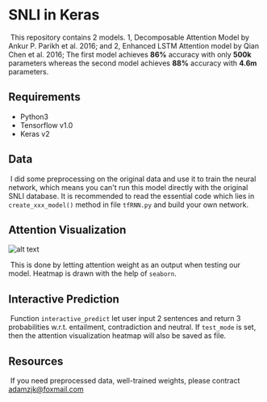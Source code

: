 # SNLI in Keras

​	This repository contains 2 models. 1, Decomposable Attention Model by Ankur P. Parikh et al. 2016; and 2, Enhanced LSTM Attention model by Qian Chen et al. 2016; The first model achieves **86%** accuracy with only **500k** parameters whereas the second model achieves **88%** accuracy with **4.6m** parameters.

## Requirements

- Python3
- Tensorflow v1.0
- Keras v2

## Data

​	I did some preprocessing on the original data and use it to train the neural network, which means you can't run this model directly with the original SNLI database. It is recommended to read the essential code which lies in ``create_xxx_model()`` method in file ``tfRNN.py`` and build your own network.

## Attention Visualization

![alt text](http://wx1.sinaimg.cn/large/98d135cfly1fft8uc9eucj20rs0jggn8.jpg)

​	This is done by letting attention weight as an output when testing our model. Heatmap is drawn with the help of ``seaborn``.

## Interactive Prediction

​	Function ``interactive_predict`` let user input 2 sentences and return 3 probabilities w.r.t. entailment, contradiction and neutral. If ``test_mode`` is set, then the attention visualization heatmap will also be saved as file.

## Resources

​	If you need preprocessed data, well-trained weights, please contract adamzjk@foxmail.com



